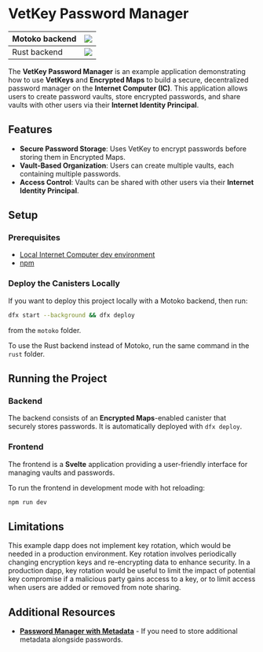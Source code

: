 # VetKey Password Manager

| Motoko backend | [![](https://icp.ninja/assets/open.svg)](http://icp.ninja/editor?g=https://github.com/dfinity/vetkeys/tree/main/examples/password_manager/motoko)|
| --- | --- |
| Rust backend | [![](https://icp.ninja/assets/open.svg)](http://icp.ninja/editor?g=https://github.com/dfinity/vetkeys/tree/main/examples/password_manager/rust) |

The **VetKey Password Manager** is an example application demonstrating how to use **VetKeys** and **Encrypted Maps** to build a secure, decentralized password manager on the **Internet Computer (IC)**. This application allows users to create password vaults, store encrypted passwords, and share vaults with other users via their **Internet Identity Principal**.

## Features

- **Secure Password Storage**: Uses VetKey to encrypt passwords before storing them in Encrypted Maps.
- **Vault-Based Organization**: Users can create multiple vaults, each containing multiple passwords.
- **Access Control**: Vaults can be shared with other users via their **Internet Identity Principal**.

## Setup

### Prerequisites

- [Local Internet Computer dev environment](https://internetcomputer.org/docs/building-apps/getting-started/install)
- [npm](https://www.npmjs.com/package/npm)

### Deploy the Canisters Locally
If you want to deploy this project locally with a Motoko backend, then run:
```bash
dfx start --background && dfx deploy
```
from the `motoko` folder.

To use the Rust backend instead of Motoko, run the same command in the `rust` folder.

## Running the Project

### Backend

The backend consists of an **Encrypted Maps**-enabled canister that securely stores passwords. It is automatically deployed with `dfx deploy`.

### Frontend

The frontend is a **Svelte** application providing a user-friendly interface for managing vaults and passwords.

To run the frontend in development mode with hot reloading:

```bash
npm run dev
```

## Limitations

This example dapp does not implement key rotation, which would be needed in a production environment.
Key rotation involves periodically changing encryption keys and re-encrypting data to enhance security.
In a production dapp, key rotation would be useful to limit the impact of potential key compromise if a malicious party gains access to a key, or to limit access when users are added or removed from note sharing.

## Additional Resources

- **[Password Manager with Metadata](../password_manager_with_metadata/)** - If you need to store additional metadata alongside passwords.
